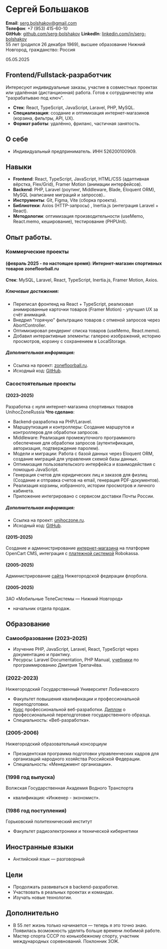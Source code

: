 # Сергей Большаков
**Email**: serg.bolshakov@gmail.com  
**Телефон**: +7 (953) 415-60-10  
**GitHub**: [github.com/serg-bolshakov](https://github.com/serg-bolshakov)
**LinkedIn**: [linkedin.com/in/serg-bolshakov](https://linkedin.com/in/sergei-bolshakov)    
55 лет (родился 26 декабря 1969), высшее образование
Нижний Новгород, гражданство: Россия

05.05.2025

## Frontend/Fullstack-разработчик
Интересуют индивидуальные заказы, участие в совместных проектах или удалённая (дистанционная) работа. Готов к сотрудничеству или "разрабатываю под ключ".
- **Стек**: React, TypeScript, JavaScript, Laravel, PHP, MySQL.
- **Специализация**: создание и оптимизация интернет-магазинов (корзина, фильтры, API, UX).
- **Формат работы**: удалённо, фриланс, частичная занятость.

## О себе
- Индивидуальный предприниматель. ИНН 526200100909.
## Навыки
- **Frontend**: React, TypeScript, JavaScript, HTML/CSS (адаптивная вёрстка, Flex/Grid), Framer  Motion (анимации интерфейсов).
- **Backend**: PHP, Laravel (роутинг, Middleware, Blade, Eloquent ORM), MySQL (написание миграций и запросов)..
- **Инструменты**: Git, Figma, Vite (сборка проекта).
- **Библиотеки**: Axios (HTTP-запросы) , Inertia.js (интеграция Laravel + React).
- **Методологии**: оптимизация производительности (useMemo, React.memo, кеширование), тестирование (PHPUnit).

## Опыт работы.
### Коммерческие проекты 
#### (февраль 2025 - по настоящее время): Интернет-магазин спортивных товаров zonefloorball.ru
**Стек**: MySQL, Laravel, React, TypeScript, Inertia.js, Framer Motion, Axios. 
##### Ключевые достижения: 
- Переписал фронтенд на React + TypeScript, реализовал анимированные карточки товаров (Framer Motion) - улучшил UX за счёт анимаций.
- Внедрил "горячую" фильтрацию товаров с отменой запросов через AbortController.
- Оптимизировал рендеринг списка товаров (useMemo, React.memo).
- Добавил интерактивные элементы: галерею изображений, историю просмотров, корзину с сохранением в LocalStorage.
##### Дополнительная информация: 
- Ссылка на проект: [zonefloorball.ru](https://zonefloorball.ru).
- Исходный код: [GitHub](https://github.com/serg-bolshakov/zonefloorball.ru).
### Сасостоятельные проекты 
#### (2023–2025)
Разработка с нуля интернет-магазина спортивных товаров  UnihocZoneRussia 
**Что сделано**:
- Backend-разработка на PHP/Laravel.
- Маршрутизация и контроллеры: Создание маршрутов и контроллеров для обработки запросов.
- Middleware: Реализация промежуточного программного обеспечения для обработки запросов (аутентификация, авторизация, подтверждение паролем).
- Модели и миграции: Работа с базой данных через Eloquent ORM, cоздание миграций для управления схемой базы данных.
- Оптимизация пользовательского интерфейса и взаимодействия с помощью JavaScript.
- Генерация счетов для юридических лиц и заказов для физлиц (Создание и отправка счетов на email, генерация PDF-документов).
- Реализация корзины, избранного, истории просмотров и личного кабинета.
- Приложение интегрировано с сервисом доставки Почты России.
##### Дополнительная информация:
- Ссылка на проект: [unihoczone.ru](https://unihoczone.ru).
- Исходный код: [GitHub](https://github.com/serg-bolshakov/unihoczone.ru).

#### (2015–2025)
Создание и администрирование <a href="https://floorball.nnov.ru/market/floorball-sticks">интернет-магазина</a> на платформе	OpenCart CMS, интеграция с <a href="https://robokassa.com/">платежной системой</a> Robokassa.

#### (2005–2025)
Администрирование <a href="https://floorball.nnov.ru">сайта</a> Нижегородской федерации флорбола.

#### (2005–2025)
ЗАО «Мобильные ТелеСистемы — Нижний Новгород»
- начальник отдела продаж.

## Образование
### Самообразование (2023–2025)
- Изучение PHP, JavaScript, Laravel, React, TypeScript через документацию и практику.
- Ресурсы: Laravel Documentation, PHP Manual, <a href="https://code.mu/ru/">учебники</a> по программированию Дмитрия Трепачёва.

### (2022-2023) 
Нижегородский Государственный Университет Лобачевского
- Факультет повышения квалификации и профессиональной переподготовки. 
- <a href="https://fpk.unn.ru/professionalnaya-veb-razrabotka/">Курс</a> профессиональной веб-разработки. <a href="https://unihoczone.ru/storage/docs/diploma-it-specialist.jpg">Диплом</a> о профессиональной переподготовке государственного образца.
- Специальность: «Веб-разработка».

### (2005-2006) 
Нижегородский образовательный консорциум
- Президентская программа подготовки управленческих кадров для организаций народного хозяйства Российской Федерации.
- Специальность: «Менеджмент организации».

### (1998 год выпуска)
Волжская Государственная Академия Водного Транспорта
- квалификация: «Инженер - экономист».

### (1986 год поступления)
Горьковский политехнический институт
- Факультет радиоэлектроники и технической кибернетики

## Иностранные языки
- Английский язык — разговорный

## Цели
- Продолжать развиваться в backend-разработке.
- Участвовать в реальных проектах и командах.
- Изучать новые технологии.

## Дополнительно
- В 55 лет жизнь только начинается — теперь я это точно знаю. Появилась возможность уделять больше времени любимой работе.
- Мастер спорта СССР по конькобежному спорту, участник международных соревнований. Поклонник ЗОЖ.